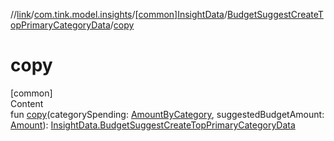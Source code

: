 //[link](../../../index.md)/[com.tink.model.insights](../../index.md)/[[common]InsightData](../index.md)/[BudgetSuggestCreateTopPrimaryCategoryData](index.md)/[copy](copy.md)



# copy  
[common]  
Content  
fun [copy](copy.md)(categorySpending: [AmountByCategory](../../../com.tink.model.relations/[common]-amount-by-category/index.md), suggestedBudgetAmount: [Amount](../../../com.tink.model.misc/[common]-amount/index.md)): [InsightData.BudgetSuggestCreateTopPrimaryCategoryData](index.md)  



